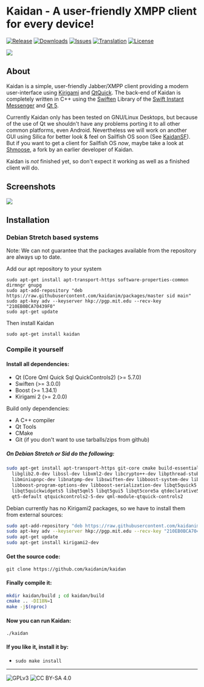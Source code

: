 # Kaidan - A user-friendly XMPP client for every device!

[![Release](https://img.shields.io/github/release/kaidanim/kaidan.svg)](https://github.com/kaidanim/kaidan/releases)
[![Downloads](https://img.shields.io/github/downloads/kaidanim/kaidan/total.svg)](https://github.com/kaidanim/kaidan/releases)
[![Issues](https://img.shields.io/github/issues/kaidanim/kaidan.svg)](https://github.com/kaidanim/kaidan/issues)
[![Translation](https://hosted.weblate.org/widgets/kaidan/-/svg-badge.svg)](https://hosted.weblate.org/projects/kaidan/translations/)
[![License](https://img.shields.io/badge/License-GPLv3%2B%20%2F%20CC%20BY--SA%204.0-blue.svg)](https://raw.githubusercontent.com/kaidanim/kaidan/master/LICENSE.txt)

![](http://i.imgur.com/k1Aup3h.png)

## About

Kaidan is a simple, user-friendly Jabber/XMPP client providing a modern user-interface
using [Kirigami](https://techbase.kde.org/Kirigami) and [QtQuick](http://wiki.qt.io/Qt_Quick).
The back-end of Kaidan is completely written in C++ using the [Swiften](http://swift.im/swiften.html)
Library of the [Swift Instant Messenger](http://swift.im/swift.html) and [Qt 5](https://www.qt.io/).

Currently Kaidan only has been tested on GNU/Linux Desktops, but because of the use of Qt we shouldn't have
any problems porting it to all other common platforms, even Android. Nevertheless we will work on another
GUI using Silica for better look & feel on Sailfish OS soon (See [KaidanSF](https://github.com/KaidanIM/KaidanSF)).
But if you want to get a client for Sailfish OS _now_, maybe take a look at
[Shmoose](https://github.com/geobra/harbour-shmoose), a fork by an earlier developer of Kaidan.

Kaidan is *not* finished yet, so don't expect it working as well as a finished client will do.

## Screenshots

![](http://i.imgur.com/Yfuf6AT.png)

## Installation

### Debian Stretch based systems

Note: We can not guarantee that the packages available from the repository are always up to date.

Add our apt repository to your system

```
sudo apt-get install apt-transport-https software-properties-common dirmngr gnupg
sudo apt-add-repository "deb https://raw.githubusercontent.com/kaidanim/packages/master sid main"
sudo apt-key adv --keyserver hkp://pgp.mit.edu --recv-key "210EB0BCA70439F0"
sudo apt-get update
```

Then install Kaidan

 `sudo apt-get install kaidan`

### Compile it yourself

#### Install all dependencies:
 * Qt (Core Qml Quick Sql QuickControls2) (>= 5.7.0)
 * Swiften (>= 3.0.0)
 * Boost (>= 1.34.1)
 * Kirigami 2 (>= 2.0.0)

Build only dependencies:
 * A C++ compiler
 * Qt Tools
 * CMake
 * Git (if you don't want to use tarballs/zips from github)

##### On Debian Stretch or Sid do the following:
```bash
sudo apt-get install apt-transport-https git-core cmake build-essential zlib1g-dev \
  libglib2.0-dev libssl-dev libxml2-dev libcrypto++-dev libpthread-stubs0-dev libidn11-dev \
  libminiupnpc-dev libnatpmp-dev libswiften-dev libboost-system-dev libnotify-bin \
  libboost-program-options-dev libboost-serialization-dev libqt5quick5 libqt5quickcontrols2-5 \
  libqt5quickwidgets5 libqt5qml5 libqt5gui5 libqt5core5a qtdeclarative5-dev qttools5-dev \
  qt5-default qtquickcontrols2-5-dev qml-module-qtquick-controls2
```

Debian currently has no Kirigami2 packages, so we have to install them from external sources:
 ```bash
 sudo apt-add-repository "deb https://raw.githubusercontent.com/kaidanim/packages/master sid main"
 sudo apt-key adv --keyserver hkp://pgp.mit.edu --recv-key "210EB0BCA70439F0"
 sudo apt-get update
 sudo apt-get install kirigami2-dev
 ```

#### Get the source code:

`git clone https://github.com/kaidanim/kaidan`

#### Finally compile it:

```bash
mkdir kaidan/build ; cd kaidan/build
cmake .. -DI18N=1
make -j$(nproc)
```

#### Now you can run Kaidan:

`./kaidan`

#### If you like it, install it by:

 * `sudo make install`

----

![GPLv3](https://www.gnu.org/graphics/gplv3-127x51.png)
![CC BY-SA 4.0](https://i.creativecommons.org/l/by-sa/4.0/88x31.png)
